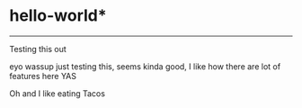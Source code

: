 # hello-world*
-----------
Testing this out

eyo wassup just testing this, seems kinda good, I like how there are lot of features here YAS

Oh and I like eating Tacos
